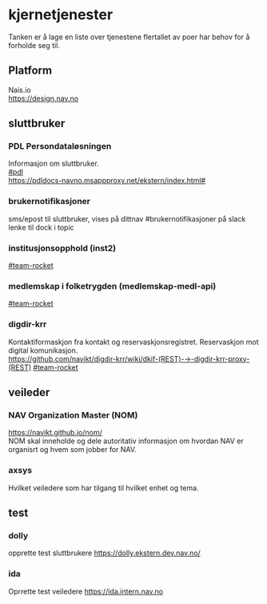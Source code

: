 # kjernetjenester
Tanken er å lage en liste over tjenestene flertallet av poer har behov for å forholde seg til.


## Platform
Nais.io  
https://design.nav.no

## sluttbruker
### PDL Persondataløsningen
Informasjon om sluttbruker.  
[#pdl](https://nav-it.slack.com/archives/C84H68ESC)  
https://pdldocs-navno.msappproxy.net/ekstern/index.html#

### brukernotifikasjoner
sms/epost til sluttbruker, vises på dittnav
#brukernotifikasjoner på slack lenke til dock i topic

### institusjonsopphold (inst2)
[#team-rocket](https://nav-it.slack.com/archives/C01BXHWPLR4)

### medlemskap i folketrygden (medlemskap-medl-api)
[#team-rocket](https://nav-it.slack.com/archives/C01BXHWPLR4)

### digdir-krr
Kontaktiformaskjon fra kontakt og reservaskjonsregistret.
Reservaskjon mot digital komunikasjon.  
https://github.com/navikt/digdir-krr/wiki/dkif-(REST)-→-digdir-krr-proxy-(REST)
[#team-rocket](https://nav-it.slack.com/archives/C01BXHWPLR4)

## veileder

### NAV Organization Master  (NOM)
https://navikt.github.io/nom/  
NOM skal inneholde og dele autoritativ informasjon om hvordan NAV er organisrt og hvem som jobber for NAV.

### axsys
Hvilket veiledere som har tilgang til hvilket enhet og tema.

## test

### dolly
opprette test sluttbrukere
https://dolly.ekstern.dev.nav.no/

### ida
Oprrette test veiledere
https://ida.intern.nav.no
